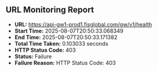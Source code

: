 ## URL Monitoring Report

- **URL:** https://api-gw1-prod1.fisglobal.com/gw/v1/health
- **Start Time:** 2025-08-07T20:50:33.068349
- **End Time:** 2025-08-07T20:50:33.171382
- **Total Time Taken:** 0.103033 seconds
- **HTTP Status Code:** 403
- **Status:** Failure
- **Failure Reason:** HTTP Status Code: 403
